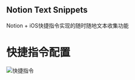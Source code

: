 Notion Text Snippets
----
Notion + iOS快捷指令实现的随时随地文本收集功能

# 快捷指令配置
![快捷指令]("https://raw.githubusercontent.com/gefangshuai/notion-text-snippets/develop/ios.jpeg")